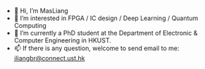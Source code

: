 - 👋 Hi, I’m MasLiang
- 👀 I’m interested in FPGA / IC design / Deep Learning / Quantum Computing
- 🌱 I’m currently a PhD student at the Department of Electronic & Computer Engineering in HKUST. 
- 📫 If there is any question, welcome to send email to me: jliangbr@connect.ust.hk

